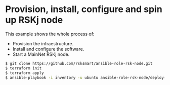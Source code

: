 # Provision, install, configure and spin up RSKj node

This example shows the whole process of:
* Provision the infraestructure.
* Install and configure the software.
* Start a MainNet RSKj node.


```bash
$ git clone https://github.com/rsksmart/ansible-role-rsk-node.git
$ terraform init
$ terraform apply
$ ansible-playbook -i inventory -u ubuntu ansible-role-rsk-node/deploy-rsk-node.yml
```
